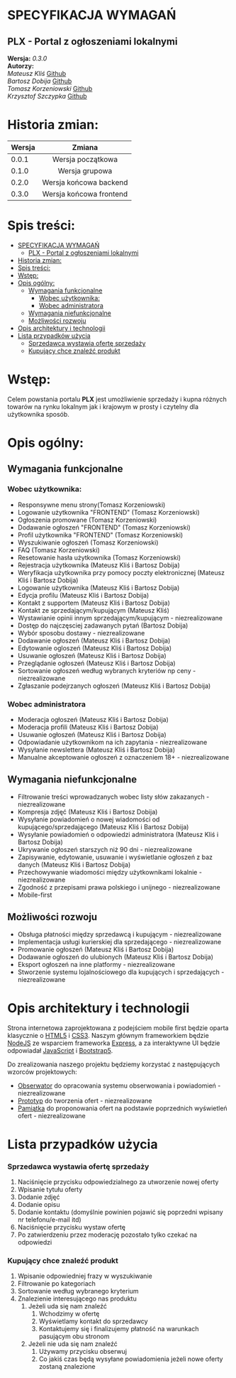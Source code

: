 # SPECYFIKACJA WYMAGAŃ

## PLX - Portal z ogłoszeniami lokalnymi

**Wersja:** *0.3.0*\
**Autorzy:**\
*Mateusz Kliś* [Github](https://github.com/klisiubb)\
*Bartosz Dobija* [Github](https://github.com/BartShoot)\
*Tomasz Korzeniowski* [Github](https://github.com/Hagenus)\
*Krzysztof Szczypka* [Github](https://github.com/krzysiek-7)


# Historia zmian:
| Wersja        | Zmiana        |
| ------------- |:-------------:|
| 0.0.1         | Wersja początkowa | 
| 0.1.0         | Wersja grupowa |
| 0.2.0         | Wersja końcowa backend|
| 0.3.0         | Wersja końcowa frontend|


# Spis treści:
- [SPECYFIKACJA WYMAGAŃ](#specyfikacja-wymagań)
  - [PLX - Portal z ogłoszeniami lokalnymi](#plx---portal-z-ogłoszeniami-lokalnymi)
- [Historia zmian:](#historia-zmian)
- [Spis treści:](#spis-treści)
- [Wstęp:](#wstęp)
- [Opis ogólny:](#opis-ogólny)
  - [Wymagania funkcjonalne](#wymagania-funkcjonalne)
    - [Wobec użytkownika:](#wobec-użytkownika)
    - [Wobec administratora](#wobec-administratora)
  - [Wymagania niefunkcjonalne](#wymagania-niefunkcjonalne)
  - [Możliwości rozwoju](#możliwości-rozwoju)
- [Opis architektury i technologii](#opis-architektury-i-technologii)
- [Lista przypadków użycia](#lista-przypadków-użycia)
    - [Sprzedawca wystawia ofertę sprzedaży](#sprzedawca-wystawia-ofertę-sprzedaży)
    - [Kupujący chce znaleźć produkt](#kupujący-chce-znaleźć-produkt)
# Wstęp:

Celem powstania portalu **PLX** jest umożliwienie sprzedaży i kupna różnych towarów na rynku lokalnym jak i krajowym w prosty i czytelny dla użytkownika sposób.

# Opis ogólny:

## Wymagania funkcjonalne

### Wobec użytkownika:

* Responsywne menu strony(Tomasz Korzeniowski)
* Logowanie użytkownika "FRONTEND" (Tomasz Korzeniowski)
* Ogłoszenia promowane (Tomasz Korzeniowski)
* Dodawanie ogłoszeń "FRONTEND" (Tomasz Korzeniowski)
* Profil użytkownika "FRONTEND" (Tomasz Korzeniowski)
* Wyszukiwanie ogłoszeń (Tomasz Korzeniowski)
* FAQ (Tomasz Korzeniowski)
* Resetowanie hasła użytkownika (Tomasz Korzeniowski)
* Rejestracja użytkownika (Mateusz Kliś i Bartosz Dobija)
* Weryfikacja użytkownika przy pomocy poczty elektronicznej (Mateusz Kliś i Bartosz Dobija)
* Logowanie użytkownika (Mateusz Kliś i Bartosz Dobija)
* Edycja profilu (Mateusz Kliś i Bartosz Dobija)
* Kontakt z supportem (Mateusz Kliś i Bartosz Dobija) 
* Kontakt ze sprzedającym/kupującym (Mateusz Kliś)
* Wystawianie opinii innym sprzedającym/kupującym - niezrealizowane
* Dostęp do najczęsciej zadawanych pytań (Bartosz Dobija)
* Wybór sposobu dostawy - niezrealizowane
* Dodawanie ogłoszeń (Mateusz Kliś i Bartosz Dobija)
* Edytowanie ogloszeń (Mateusz Kliś i Bartosz Dobija)
* Usuwanie ogłoszeń (Mateusz Kliś i Bartosz Dobija)
* Przeglądanie ogłoszeń (Mateusz Kliś i Bartosz Dobija)
* Sortowanie ogłoszeń według wybranych kryteriów np ceny - niezrealizowane
* Zgłaszanie podejrzanych ogłoszeń (Mateusz Kliś i Bartosz Dobija)
  
### Wobec administratora

* Moderacja ogłoszeń (Mateusz Kliś i Bartosz Dobija)
* Moderacja profili (Mateusz Kliś i Bartosz Dobija)
* Usuwanie ogłoszeń (Mateusz Kliś i Bartosz Dobija)
* Odpowiadanie użytkownikom na ich zapytania - niezrealizowane 
* Wysyłanie newslettera (Mateusz Kliś i Bartosz Dobija)
* Manualne akceptowanie ogłoszeń z oznaczeniem 18+ - niezrealizowane 
  
## Wymagania niefunkcjonalne

* Filtrowanie treści wprowadzanych wobec listy słów zakazanych - niezrealizowane 
* Kompresja zdjęć (Mateusz Kliś i Bartosz Dobija)
* Wysyłanie powiadomień o nowej wiadomości od kupującego/sprzedającego (Mateusz Kliś i Bartosz Dobija)
* Wysyłanie powiadomień o odpowiedzi administratora (Mateusz Kliś i Bartosz Dobija)
* Ukrywanie ogłoszeń starszych niż 90 dni - niezrealizowane 
* Zapisywanie, edytowanie, usuwanie i wyświetlanie ogłoszeń z baz danych (Mateusz Kliś i Bartosz Dobija)
* Przechowywanie wiadomości między użytkownikami lokalnie - niezrealizowane 
* Zgodność z przepisami prawa polskiego i unijnego - niezrealizowane
* Mobile-first

## Możliwości rozwoju

* Obsługa płatności między sprzedawcą i kupującym - niezrealizowane
* Implementacja usługi kurierskiej dla sprzedającego - niezrealizowane
* Promowanie ogłoszeń (Mateusz Kliś i Bartosz Dobija)
* Dodawanie ogłoszeń do ulubionych (Mateusz Kliś i Bartosz Dobija)
* Eksport ogłoszeń na inne platformy - niezrealizowane
* Stworzenie systemu lojalnościowego dla kupujących i sprzedających - niezrealizowane


# Opis architektury i technologii
Strona internetowa zaprojektowana z podejściem mobile first będzie oparta klasycznie o [HTML5](https://developer.mozilla.org/en-US/docs/Web/HTML) i [CSS3](https://developer.mozilla.org/en-US/docs/Web/CSS). Naszym głównym frameworkiem będzie [NodeJS](https://nodejs.org/en/docs/) ze wsparciem frameworka [Express](https://expressjs.com/), a za interaktywne UI będzie odpowiadał [JavaScript](https://developer.mozilla.org/en-US/docs/Web/JavaScript) i [Bootstrap5](https://getbootstrap.com/docs/5.0/getting-started/introduction/).

Do zrealizowania naszego projektu będziemy korzystać z następujących wzorców projektowych:
- [Obserwator](https://refactoring.guru/design-patterns/observer) do opracowania systemu obserwowania i powiadomień - niezrealizowane
- [Prototyp](https://refactoring.guru/design-patterns/prototype) do tworzenia ofert - niezrealizowane
- [Pamiątka](https://refactoring.guru/design-patterns/memento) do proponowania ofert na podstawie poprzednich wyświetleń ofert - niezrealizowane

# Lista przypadków użycia
### Sprzedawca wystawia ofertę sprzedaży
   1. Naciśnięcie przycisku odpowiedzialnego za utworzenie nowej oferty
   2. Wpisanie tytułu oferty
   3. Dodanie zdjęć
   4. Dodanie opisu
   5. Dodanie kontaktu (domyślnie powinien pojawić się poprzedni wpisany nr telefonu/e-mail itd)
   6. Naciśnięcie przycisku wystaw ofertę
   7. Po zatwierdzeniu przez moderację pozostało tylko czekać na odpowiedzi
### Kupujący chce znaleźć produkt
   1. Wpisanie odpowiedniej frazy w wyszukiwanie
   2. Filtrowanie po kategoriach
   3. Sortowanie według wybranego kryterium
   4. Znalezienie interesującego nas produktu
      1. Jeżeli uda się nam znaleźć
         1. Wchodzimy w ofertę
         2. Wyświetlamy kontakt do sprzedawcy
         3. Kontaktujemy się i finalizujemy płatność na warunkach pasującym obu stronom
      2. Jeżeli nie uda się nam znaleźć
         1. Używamy przycisku obserwuj
         2. Co jakiś czas będą wysyłane powiadomienia jeżeli nowe oferty zostaną znalezione
